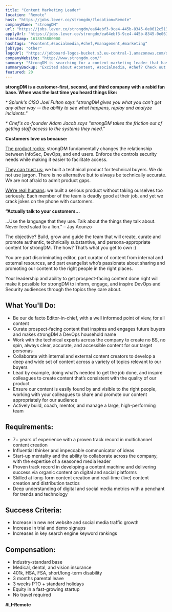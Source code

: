 ```yaml
---
title: "Content Marketing Leader"
location: "Remote"
host: "https://jobs.lever.co/strongdm/?location=Remote"
companyName: "strongDM"
url: "https://jobs.lever.co/strongdm/ea64ebf3-9ce4-445b-8345-0e0612c513ac"
applyUrl: "https://jobs.lever.co/strongdm/ea64ebf3-9ce4-445b-8345-0e0612c513ac/apply"
timestamp: 1618876800000
hashtags: "#content,#socialmedia,#chef,#management,#marketing"
jobType: "other"
logoUrl: "https://jobboard-logos-bucket.s3.eu-central-1.amazonaws.com/strongdm"
companyWebsite: "http://www.strongdm.com/"
summary: "StrongDM is searching for a content marketing leader that has 7+ years of experience with a proven track record in multichannel content creation."
summaryBackup: "Excited about #content, #socialmedia, #chef? Check out this job post!"
featured: 20
---
```


**strongDM is a customer-first, second, and third company with a rabid fan base. When was the last time you heard things like:**

_\* Splunk's CISO Joel Fulton says "strongDM gives you what you can’t get any other way -- the ability to see what happens, replay and analyze incidents."_

_\* Chef's co-founder Adam Jacob says "strongDM takes the friction out of getting staff access to the systems they need."_

**Customers love us because:**

[The product rocks:](https://youtu.be/KvdsrELgAY0) strongDM fundamentally changes the relationship between InfoSec, DevOps, and end users. Enforce the controls security needs while making it easier to facilitate access.  

[They can trust us:](https://www.strongdm.com/blog) we built a technical product for technical buyers. We do not use jargon. There is no alternative but to always be technically accurate. We are not afraid to admit product gaps.  

[We’re real humans](https://www.strongdm.com/about): we built a serious product without taking ourselves too seriously. Each member of the team is deadly good at their job, and yet we crack jokes on the phone with customers. 

**“Actually talk to your customers...**

...Use the language that they use. Talk about the things they talk about. Never feed salad to a lion.” – Jay Acunzo

The objective? Build, grow and guide the team that will create, curate and promote authentic, technically substantive, and persona-appropriate content for strongDM. The how? That’s what you get to own :)

You are part discriminating editor, part curator of content from internal and external resources, and part evangelist who’s passionate about sharing and promoting our content to the right people in the right places. 

Your leadership and ability to get prospect-facing content done right will make it possible for strongDM to inform, engage, and inspire DevOps and Security audiences through the topics they care about.

## What You'll Do:

*   Be our de facto Editor-in-chief, with a well informed point of view, for all content
*   Curate prospect-facing content that inspires and engages future buyers and makes strongDM a DevOps household name
*   Work with the technical experts across the company to create no BS, no spin, always clear, accurate, and accessible content for our target personas 
*   Collaborate with internal and external content creators to develop a deep and wide set of content across a variety of topics relevant to our buyers
*   Lead by example, doing what’s needed to get the job done, and inspire colleagues to create content that’s consistent with the quality of our product
*   Ensure our content is easily found by and visible to the right people, working with your colleagues to share and promote our content appropriately for our audience
*   Actively build, coach, mentor, and manage a large, high-performing team 

## Requirements:

*   7+ years of experience with a proven track record in multichannel content creation
*   Influential thinker and impeccable communicator of ideas
*   Start-up mentality and the ability to collaborate across the company, with the expertise of a seasoned media leader
*   Proven track record in developing a content machine and delivering success via organic content on digital and social platforms
*   Skilled at long-form content creation and real-time (live) content creation and distribution tactics
*   Deep understanding of digital and social media metrics with a penchant for trends and technology

## Success Criteria:

*   Increase in new net website and social media traffic growth
*   Increase in trial and demo signups
*   Increases in key search engine keyword rankings

## Compensation:

*   Industry-standard base
*   Medical, dental, and vision insurance
*   401k, HSA, FSA, short/long-term disability
*   3 months parental leave
*   3 weeks PTO + standard holidays
*   Equity in a fast-growing startup
*   No travel required

**#LI-Remote**
